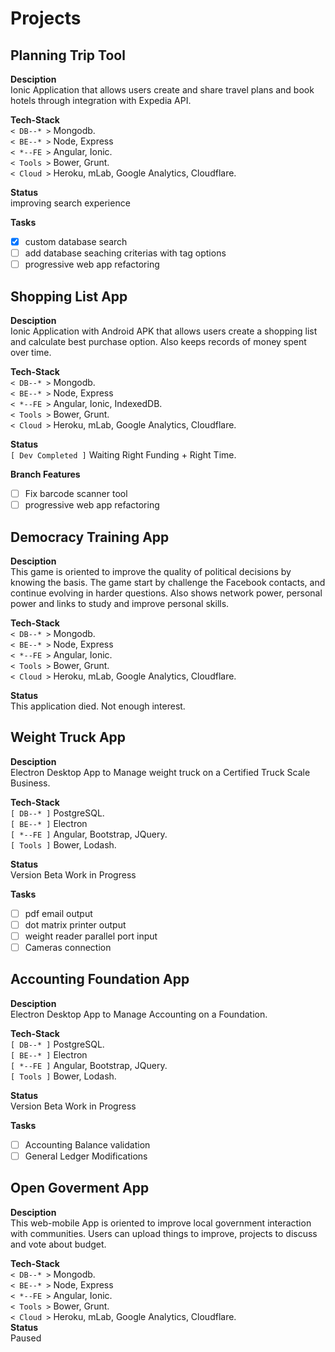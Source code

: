 # Projects

## Planning Trip Tool
**Desciption**  
Ionic Application that allows users create and share travel plans and book hotels through integration with Expedia API.  

**Tech-Stack**  
`< DB--* >` Mongodb.  
`< BE--* >` Node, Express  
`< *--FE >` Angular, Ionic.   
`< Tools >` Bower, Grunt.  
`< Cloud >` Heroku, mLab, Google Analytics, Cloudflare.  

**Status**  
improving search experience  

**Tasks**
  - [x] custom database search
  - [ ] add database seaching criterias with tag options
  - [ ] progressive web app refactoring

## Shopping List App
**Desciption**  
Ionic Application with Android APK that allows users create a shopping list and calculate best purchase option. Also keeps records of money spent over time.

**Tech-Stack**  
`< DB--* >` Mongodb.  
`< BE--* >` Node, Express  
`< *--FE >` Angular, Ionic, IndexedDB.   
`< Tools >` Bower, Grunt.  
`< Cloud >` Heroku, mLab, Google Analytics, Cloudflare.   

**Status**  
`[ Dev Completed ]` Waiting Right Funding + Right Time.

**Branch Features**
  - [ ] Fix barcode scanner tool
  - [ ] progressive web app refactoring

## Democracy Training App
**Desciption**  
This game is oriented to improve the quality of political decisions by knowing the basis. The game start by challenge the Facebook contacts, and continue evolving in harder questions. Also shows network power, personal power and links to study and improve personal skills.

**Tech-Stack**  
`< DB--* >` Mongodb.  
`< BE--* >` Node, Express  
`< *--FE >` Angular, Ionic.   
`< Tools >` Bower, Grunt.  
`< Cloud >` Heroku, mLab, Google Analytics, Cloudflare.  

**Status**  
This application died. Not enough interest.

## Weight Truck App
**Desciption**  
Electron Desktop App to Manage weight truck on a Certified Truck Scale Business.

**Tech-Stack**  
`[ DB--* ]` PostgreSQL.  
`[ BE--* ]` Electron  
`[ *--FE ]` Angular, Bootstrap, JQuery.   
`[ Tools ]` Bower, Lodash.  

**Status**  
Version Beta Work in Progress

**Tasks**  
- [ ]  pdf email output
- [ ]  dot matrix printer output
- [ ]  weight reader parallel port input
- [ ]  Cameras connection

## Accounting Foundation App
**Desciption**  
Electron Desktop App to Manage Accounting on a Foundation.

**Tech-Stack**  
`[ DB--* ]` PostgreSQL.  
`[ BE--* ]` Electron  
`[ *--FE ]` Angular, Bootstrap, JQuery.   
`[ Tools ]` Bower, Lodash.  

**Status**  
Version Beta Work in Progress

**Tasks**  
- [ ] Accounting Balance validation
- [ ] General Ledger Modifications

## Open Goverment App
**Desciption**  
This web-mobile App is oriented to improve local government interaction with communities. Users can upload things to improve, projects to discuss and vote about budget.

**Tech-Stack**  
`< DB--* >` Mongodb.  
`< BE--* >` Node, Express  
`< *--FE >` Angular, Ionic.   
`< Tools >` Bower, Grunt.  
`< Cloud >` Heroku, mLab, Google Analytics, Cloudflare.  
**Status**  
Paused
